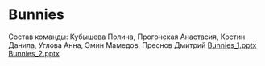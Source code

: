 # Bunnies
Состав команды: Кубышева Полина, Прогонская Анастасия, Костин Данила, Углова Анна, Эмин Мамедов, Преснов Дмитрий
[Bunnies_1.pptx](https://github.com/user-attachments/files/19645220/Bunnies_1.pptx)
[Bunnies_2.pptx](https://github.com/user-attachments/files/19735838/Bunnies_2.pptx)
